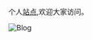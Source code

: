 个人[站点](https://www.lbihua.cn),欢迎大家访问。


![Blog](https://cdn.jsdelivr.net/gh/Iambihua/cdn/images/20210617101557.png)







